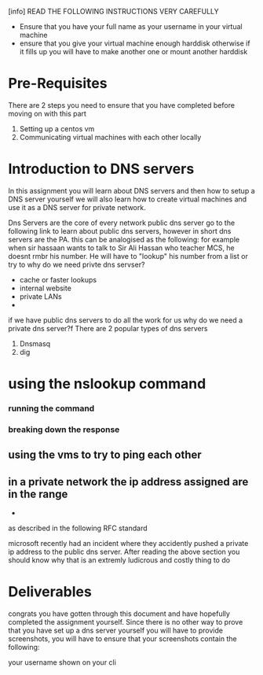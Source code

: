 
[info]
READ THE FOLLOWING INSTRUCTIONS VERY CAREFULLY
- Ensure that you have your full name as your username in your virtual machine 
- ensure that you give your virtual machine enough harddisk otherwise if it fills up you will have to make another one or mount another harddisk 

# Pre-Requisites
There are 2 steps you need to ensure that you have completed before moving on with this part

1. Setting up a centos vm
2. Communicating virtual machines with each other locally
# Introduction to DNS servers
 In this assignment you will learn about DNS servers and then how to setup a DNS server yourself 
 we will also learn how to create virtual machines and use it as a DNS server for private network. 
 




Dns Servers are the core of every network
public dns server
go to the following link to learn about public dns servers, however in short dns servers are the PA.
this can be analogised as the following:
for example when sir hassaan wants to talk to Sir Ali Hassan who teacher MCS, he doesnt rmbr his number. 
He will have to "lookup" his number from a list or try to 
why do we need privte dns servser? 
-  cache or faster lookups
- internal website 
- private LANs
- 

if we have public dns servers to do all the work for us why do we need a private dns server?f
There are 2 popular types of dns servers 
1. Dnsmasq
2. dig

# using the nslookup command

### running the command

### breaking down the response 




## using the vms to try to ping each other

in a private network the ip address assigned are in the range
-
-
as described in the following RFC standard 



microsoft recently had an incident where they accidently pushed a private ip address to the public dns server. After reading the above section you should know why that is an extremly ludicrous and costly thing to do






# Deliverables 
congrats you have gotten through this document and have hopefully completed the assignment yourself. Since there is no other way to prove that you have set up a dns server yourself you will have to provide screenshots, you will have to ensure that your screenshots contain the following:

your username shown on your cli
